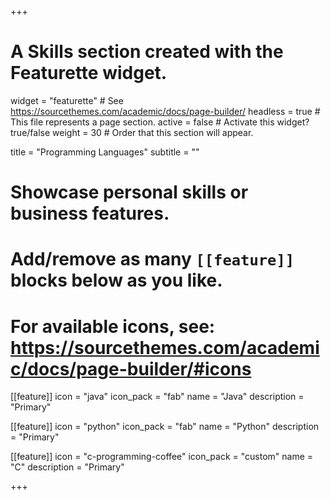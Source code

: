 +++
# A Skills section created with the Featurette widget.
widget = "featurette"  # See https://sourcethemes.com/academic/docs/page-builder/
headless = true  # This file represents a page section.
active = false  # Activate this widget? true/false
weight = 30  # Order that this section will appear.

title = "Programming Languages"
subtitle = ""

# Showcase personal skills or business features.
# 
# Add/remove as many `[[feature]]` blocks below as you like.
# 
# For available icons, see: https://sourcethemes.com/academic/docs/page-builder/#icons

[[feature]]
icon = "java"
icon_pack = "fab"
name = "Java"
description = "Primary"

[[feature]]
icon = "python"
icon_pack = "fab"
name = "Python"
description = "Primary"

[[feature]]
icon = "c-programming-coffee"
icon_pack = "custom"
name = "C"
description = "Primary"

+++
